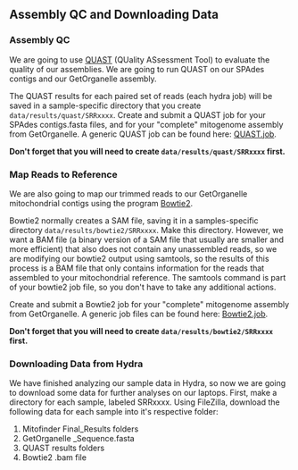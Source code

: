 ## Assembly QC and Downloading Data

### Assembly QC
We are going to use [QUAST](https://github.com/ablab/quast) (QUality ASsessment Tool) to evaluate the quality of our assemblies. We are going to run QUAST on our SPAdes contigs and our GetOrganelle assembly.

The QUAST results for each paired set of reads (each hydra job) will be saved in a sample-specific directory that you create `data/results/quast/SRRxxxx`. 
Create and submit a QUAST job for your SPAdes contigs.fasta files, and for your "complete" mitogenome assembly from GetOrganelle. A generic QUAST job can be found here: [QUAST.job](https://raw.githubusercontent.com/SmithsonianWorkshops/Genome_Skimming_Workshop_LAB_2024/main/job_files/quast.job).

**Don't forget that you will need to create `data/results/quast/SRRxxxx` first.**


### Map Reads to Reference
We are also going to map our trimmed reads to our GetOrganelle mitochondrial contigs using the program [Bowtie2](https://github.com/BenLangmead/bowtie2). 

Bowtie2 normally creates a SAM file, saving it in a samples-specific directory `data/results/bowtie2/SRRxxxx`. Make this directory. However, we want a BAM file (a binary version of a SAM file that usually are smaller and more efficient) that also does not contain any unassembled reads, so we are modifying our bowtie2 output using samtools, so the results of this process is a BAM file that only contains information for the reads that assembled to your mitochondrial reference. The samtools command is part of your bowtie2 job file, so you don't have to take any additional actions.

Create and submit a Bowtie2 job for your "complete" mitogenome assembly from GetOrganelle. A generic job files can be found here: [Bowtie2.job](https://raw.githubusercontent.com/SmithsonianWorkshops/Genome_Skimming_Workshop_LAB_2024/main/job_files/bowtie2.job).

**Don't forget that you will need to create `data/results/bowtie2/SRRxxxx` first.**

### Downloading Data from Hydra
We have finished analyzing our sample data in Hydra, so now we are going to download some data for further analyses on our laptops. First, make a directory for each sample, labeled SRRxxxx.  Using FileZilla, download the following data for each sample into it's respective folder:
1.  Mitofinder Final_Results folders
2.  GetOrganelle _Sequence.fasta
3.  QUAST results folders
5.  Bowtie2 .bam file